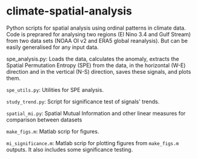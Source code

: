 # climate-spatial-analysis

Python scripts for spatial analysis using ordinal patterns in climate data.
Code is preprared for analysing two regions (El Nino 3.4 and Gulf Stream) from two data sets (NOAA OI v2 and ERA5 global reanalysis). But can be easily generalised for any input data.

spe_analysis.py: Loads the data, calculates the anomaly, extracts the Spatial Permutation Entropy (SPE) from the data, in the horizontal (W-E) direction and in the vertical (N-S) direction, saves these signals, and plots them.

`spe_utils.py`: Utilities for SPE analysis.

`study_trend.py`: Script for significance test of signals' trends.

`spatial_mi.py`: Spatial Mutual Information and other linear measures for comparison between datasets

`make_figs.m`: Matlab scrip for figures.

`mi_significance.m`: Matlab scrip for plotting figures from `make_figs.m` outputs. It also includes some significance testing.

